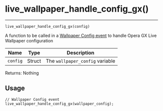# live_wallpaper_handle_config_gx()
---
`live_wallpaper_handle_config_gx(config)`

A function to be called in a [Wallpaper Config event](https://manual.gamemaker.io/beta/en/The_Asset_Editors/Object_Properties/Wallpaper_Config_Event.htm) to handle Opera GX Live Wallpaper configuration


| Name | Type | Description |
| - | - | - | 
| `config` | Struct | The `wallpaper_config` variable |

Returns: Nothing

## Usage

```gml
// Wallpaper Config event
live_wallpaper_handle_config_gx(wallpaper_config);
```